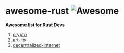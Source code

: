 # awesome-rust ![Awesome](https://cdn.rawgit.com/sindresorhus/awesome/d7305f38d29fed78fa85652e3a63e154dd8e8829/media/badge.svg)
**Awesome list for Rust Devs**
1. [crypto](https://crates.io/crates/crypto)
2. [art-lib](https://crates.io/crates/art_lib)
3. [decentralized-internet](https://crates.io/crates/decentralized-internet)
